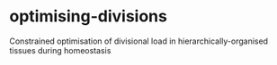 # optimising-divisions
Constrained optimisation of divisional load in hierarchically-organised tissues during homeostasis
